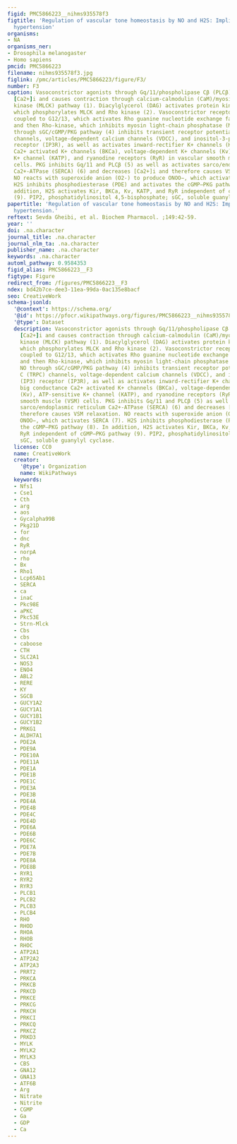 ```yaml
---
figid: PMC5866223__nihms935578f3
figtitle: 'Regulation of vascular tone homeostasis by NO and H2S: Implications in
  hypertension'
organisms:
- NA
organisms_ner:
- Drosophila melanogaster
- Homo sapiens
pmcid: PMC5866223
filename: nihms935578f3.jpg
figlink: /pmc/articles/PMC5866223/figure/F3/
number: F3
caption: Vasoconstrictor agonists through Gq/11/phospholipase Cβ (PLCβ) increases
  [Ca2+]i and causes contraction through calcium-calmodulin (CaM)/myosin light-chain
  kinase (MLCK) pathway (1). Diacylglycerol (DAG) activates protein kinase C (PKC),
  which phosphorylates MLCK and Rho kinase (2). Vasoconstrictor receptors are also
  coupled to G12/13, which activates Rho guanine nucleotide exchange factors (GEFs)
  and then Rho-kinase, which inhibits myosin light-chain phosphatase (MLCP) (3). NO
  through sGC/cGMP/PKG pathway (4) inhibits transient receptor potential type C (TRPC)
  channels, voltage-dependent calcium channels (VDCC), and inositol-3-phosphate (IP3)
  receptor (IP3R), as well as activates inward-rectifier K+ channels (Kir), big conductance
  Ca2+ activated K+ channels (BKCa), voltage-dependent K+ channels (Kv), ATP-sensitive
  K+ channel (KATP), and ryanodine receptors (RyR) in vascular smooth muscle (VSM)
  cells. PKG inhibits Gq/11 and PLCβ (5) as well as activates sarco/endoplasmic reticulum
  Ca2+-ATPase (SERCA) (6) and decreases [Ca2+]i and therefore causes VSM relaxation.
  NO reacts with superoxide anion (O2-) to produce ONOO−, which activates SERCA (7).
  H2S inhibits phosphodiesterase (PDE) and activates the cGMP–PKG pathway (8). In
  addition, H2S activates Kir, BKCa, Kv, KATP, and RyR independent of cGMP–PKG pathway
  (9). PIP2, phosphatidylinositol 4,5-bisphosphate; sGC, soluble guanylyl cyclase.
papertitle: 'Regulation of vascular tone homeostasis by NO and H2S: Implications in
  hypertension.'
reftext: Sevda Gheibi, et al. Biochem Pharmacol. ;149:42-59.
year: ''
doi: .na.character
journal_title: .na.character
journal_nlm_ta: .na.character
publisher_name: .na.character
keywords: .na.character
automl_pathway: 0.9584353
figid_alias: PMC5866223__F3
figtype: Figure
redirect_from: /figures/PMC5866223__F3
ndex: bd42b7ce-dee3-11ea-99da-0ac135e8bacf
seo: CreativeWork
schema-jsonld:
  '@context': https://schema.org/
  '@id': https://pfocr.wikipathways.org/figures/PMC5866223__nihms935578f3.html
  '@type': Dataset
  description: Vasoconstrictor agonists through Gq/11/phospholipase Cβ (PLCβ) increases
    [Ca2+]i and causes contraction through calcium-calmodulin (CaM)/myosin light-chain
    kinase (MLCK) pathway (1). Diacylglycerol (DAG) activates protein kinase C (PKC),
    which phosphorylates MLCK and Rho kinase (2). Vasoconstrictor receptors are also
    coupled to G12/13, which activates Rho guanine nucleotide exchange factors (GEFs)
    and then Rho-kinase, which inhibits myosin light-chain phosphatase (MLCP) (3).
    NO through sGC/cGMP/PKG pathway (4) inhibits transient receptor potential type
    C (TRPC) channels, voltage-dependent calcium channels (VDCC), and inositol-3-phosphate
    (IP3) receptor (IP3R), as well as activates inward-rectifier K+ channels (Kir),
    big conductance Ca2+ activated K+ channels (BKCa), voltage-dependent K+ channels
    (Kv), ATP-sensitive K+ channel (KATP), and ryanodine receptors (RyR) in vascular
    smooth muscle (VSM) cells. PKG inhibits Gq/11 and PLCβ (5) as well as activates
    sarco/endoplasmic reticulum Ca2+-ATPase (SERCA) (6) and decreases [Ca2+]i and
    therefore causes VSM relaxation. NO reacts with superoxide anion (O2-) to produce
    ONOO−, which activates SERCA (7). H2S inhibits phosphodiesterase (PDE) and activates
    the cGMP–PKG pathway (8). In addition, H2S activates Kir, BKCa, Kv, KATP, and
    RyR independent of cGMP–PKG pathway (9). PIP2, phosphatidylinositol 4,5-bisphosphate;
    sGC, soluble guanylyl cyclase.
  license: CC0
  name: CreativeWork
  creator:
    '@type': Organization
    name: WikiPathways
  keywords:
  - Nfs1
  - Cse1
  - Cth
  - arg
  - aos
  - Gycalpha99B
  - Pkg21D
  - for
  - dnc
  - RyR
  - norpA
  - rho
  - Bx
  - Rho1
  - Lcp65Ab1
  - SERCA
  - ca
  - inaC
  - Pkc98E
  - aPKC
  - Pkc53E
  - Strn-Mlck
  - Cbs
  - cbs
  - caboose
  - CTH
  - SLC2A1
  - NOS3
  - ENO4
  - ABL2
  - RERE
  - KY
  - SGCB
  - GUCY1A2
  - GUCY1A1
  - GUCY1B1
  - GUCY1B2
  - PRKG1
  - ALDH7A1
  - PDE2A
  - PDE9A
  - PDE10A
  - PDE11A
  - PDE1A
  - PDE1B
  - PDE1C
  - PDE3A
  - PDE3B
  - PDE4A
  - PDE4B
  - PDE4C
  - PDE4D
  - PDE6A
  - PDE6B
  - PDE6C
  - PDE7A
  - PDE7B
  - PDE8A
  - PDE8B
  - RYR1
  - RYR2
  - RYR3
  - PLCB1
  - PLCB2
  - PLCB3
  - PLCB4
  - RHO
  - RHOD
  - RHOA
  - RHOB
  - RHOC
  - ATP2A1
  - ATP2A2
  - ATP2A3
  - PRRT2
  - PRKCA
  - PRKCB
  - PRKCD
  - PRKCE
  - PRKCG
  - PRKCH
  - PRKCI
  - PRKCQ
  - PRKCZ
  - PRKD3
  - MYLK
  - MYLK2
  - MYLK3
  - CBS
  - GNA12
  - GNA13
  - ATF6B
  - Arg
  - Nitrate
  - Nitrite
  - CGMP
  - Ga
  - GDP
  - Ca
---
```

